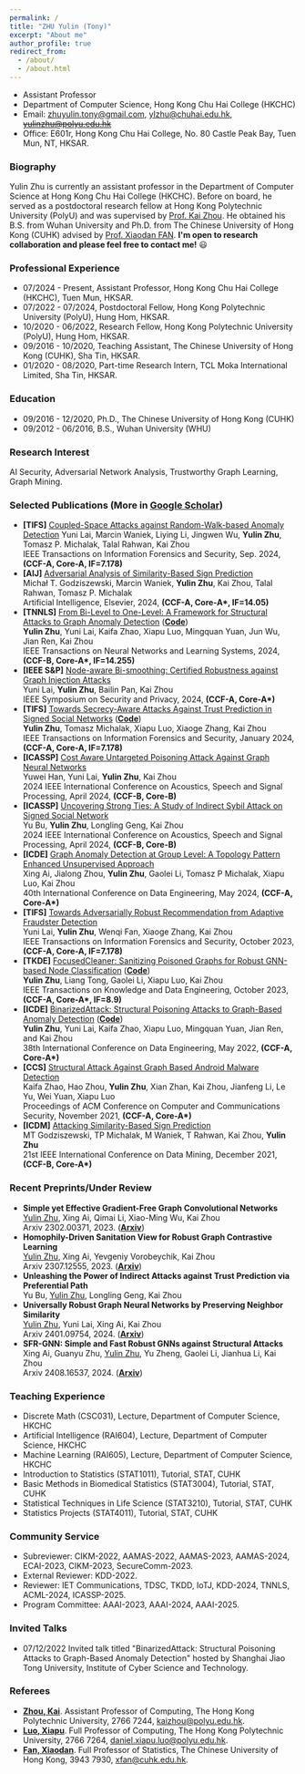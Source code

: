 ```yaml
---
permalink: /
title: "ZHU Yulin (Tony)"
excerpt: "About me"
author_profile: true
redirect_from: 
  - /about/
  - /about.html
---
```


- Assistant Professor
- Department of Computer Science, Hong Kong Chu Hai College (HKCHC)
- Email: zhuyulin.tony@gmail.com, ylzhu@chuhai.edu.hk, ~~yulinzhu@polyu.edu.hk~~
- Office: E601r, Hong Kong Chu Hai College, No. 80 Castle Peak Bay,  Tuen Mun, NT, HKSAR.

### Biography
Yulin Zhu is currently an assistant professor in the Department of Computer Science at Hong Kong Chu Hai College (HKCHC). Before on board, he served as a postdoctoral research fellow at Hong Kong Polytechnic University (PolyU) and was supervised by [Prof. Kai Zhou](https://www4.comp.polyu.edu.hk/~kaizhou/). He obtained his B.S. from Wuhan University and Ph.D. from The Chinese University of Hong Kong (CUHK) advised by [Prof. Xiaodan FAN](https://www.sta.cuhk.edu.hk/xfan). **I'm open to research collaboration and please feel free to contact me!** 😃

### Professional Experience
- 07/2024 - Present, Assistant Professor, Hong Kong Chu Hai College (HKCHC), Tuen Mun, HKSAR.
- 07/2022 - 07/2024, Postdoctoral Fellow, Hong Kong Polytechnic University (PolyU), Hung Hom, HKSAR. 
- 10/2020 - 06/2022, Research Fellow, Hong Kong Polytechnic University (PolyU), Hung Hom, HKSAR.
- 09/2016 - 10/2020, Teaching Assistant, The Chinese University of Hong Kong (CUHK), Sha Tin, HKSAR.
- 01/2020 - 08/2020, Part-time Research Intern, TCL Moka International Limited, Sha Tin, HKSAR.

### Education
- 09/2016 - 12/2020, Ph.D., The Chinese University of Hong Kong (CUHK)
- 09/2012 - 06/2016, B.S., Wuhan University (WHU)

### Research Interest
AI Security, Adversarial Network Analysis, Trustworthy Graph Learning, Graph Mining.

### Selected Publications (More in [Google Scholar](https://scholar.google.com/citations?user=-MGpGisAAAAJ&hl=zh-CN)) 
- **[TIFS]** <u>Coupled-Space Attacks against Random-Walk-based Anomaly Detection</u> <be>
  Yuni Lai, Marcin Waniek, Liying Li, Jingwen Wu, **Yulin Zhu**, Tomasz P. Michalak, Talal Rahwan, Kai Zhou<br>
  IEEE Transactions on Information Forensics and Security, Sep. 2024, **(CCF-A, Core-A, IF=7.178)**
- **[AIJ]** <u>Adversarial Analysis of Similarity-Based Sign Prediction</u> <br>
  Michał T. Godziszewski, Marcin Waniek, **Yulin Zhu**, Kai Zhou, Talal Rahwan, Tomasz P. Michalak<br>
  Artificial Intelligence, Elsevier, 2024, **(CCF-A, Core-A\*, IF=14.05)**
- **[TNNLS]** <u>From Bi-Level to One-Level: A Framework for Structural Attacks to Graph Anomaly Detection</u> ([**Code**](https://github.com/zhuyulin-tony/Attack_GCN_GAD)) <br>
  **Yulin Zhu**, Yuni Lai, Kaifa Zhao, Xiapu Luo, Mingquan Yuan, Jun Wu, Jian Ren, Kai Zhou<br>
  IEEE Transactions on Neural Networks and Learning Systems, 2024, **(CCF-B, Core-A\*, IF=14.255)**
- **[IEEE S&P]**  <u>Node-aware Bi-smoothing: Certified Robustness against Graph Injection Attacks</u> <br>
  Yuni Lai, **Yulin Zhu**, Bailin Pan, Kai Zhou<br>
  IEEE Symposium on Security and Privacy, 2024, **(CCF-A, Core-A\*)**
- **[TIFS]** <u>Towards Secrecy-Aware Attacks Against Trust Prediction in Signed Social Networks</u> ([**Code**](https://github.com/zhuyulin-tony/SecrecyAttack)) <br>
  **Yulin Zhu**, Tomasz Michalak, Xiapu Luo, Xiaoge Zhang, Kai Zhou<br>
  IEEE Transactions on Information Forensics and Security, January 2024, **(CCF-A, Core-A, IF=7.178)**
- **[ICASSP]** <u>Cost Aware Untargeted Poisoning Attack Against Graph Neural Networks</u> <br>
  Yuwei Han, Yuni Lai, **Yulin Zhu**, Kai Zhou<br>
  2024 IEEE International Conference on Acoustics, Speech and Signal Processing, April 2024, **(CCF-B, Core-B)**
- **[ICASSP]** <u>Uncovering Strong Ties: A Study of Indirect Sybil Attack on Signed Social Network</u> <br>
  Yu Bu, **Yulin Zhu**, Longling Geng, Kai Zhou<br>
  2024 IEEE International Conference on Acoustics, Speech and Signal Processing, April 2024, **(CCF-B, Core-B)**
- **[ICDE]** <u>Graph Anomaly Detection at Group Level: A Topology Pattern Enhanced Unsupervised Approach</u> <br>
  Xing Ai, Jialong Zhou, **Yulin Zhu**, Gaolei Li, Tomasz P Michalak, Xiapu Luo, Kai Zhou<br>
  40th International Conference on Data Engineering, May 2024, **(CCF-A, Core-A\*)**
- **[TIFS]** <u>Towards Adversarially Robust Recommendation from Adaptive Fraudster Detection</u> <br>
  Yuni Lai, **Yulin Zhu**, Wenqi Fan, Xiaoge Zhang, Kai Zhou<br>
  IEEE Transactions on Information Forensics and Security, October 2023, **(CCF-A, Core-A, IF=7.178)**
- **[TKDE]** <u>FocusedCleaner: Sanitizing Poisoned Graphs for Robust GNN-based Node Classification</u> ([**Code**](https://github.com/zhuyulin-tony/focusedcleaner)) <br>
  **Yulin Zhu**, Liang Tong, Gaolei Li, Xiapu Luo, Kai Zhou<br>
  IEEE Transactions on Knowledge and Data Engineering, October 2023, **(CCF-A, Core-A\*, IF=8.9)**
- **[ICDE]** <u>BinarizedAttack: Structural Poisoning Attacks to Graph-Based Anomaly Detection</u> ([**Code**](https://github.com/zhuyulin-tony/BinarizedAttack)) <br>
  **Yulin Zhu**, Yuni Lai, Kaifa Zhao, Xiapu Luo, Mingquan Yuan, Jian Ren, and Kai Zhou   
  38th International Conference on Data Engineering, May 2022, **(CCF-A, Core-A\*)**
- **[CCS]** <u>Structural Attack Against Graph Based Android Malware Detection</u> <br>
  Kaifa Zhao, Hao Zhou, **Yulin Zhu**, Xian Zhan, Kai Zhou, Jianfeng Li, Le Yu, Wei Yuan, Xiapu Luo<br> 
  Proceedings of ACM Conference on Computer and Communications Security, November 2021, **(CCF-A, Core-A\*)**
- **[ICDM]** <u>Attacking Similarity-Based Sign Prediction</u> <br>
  MT Godziszewski, TP Michalak, M Waniek, T Rahwan, Kai Zhou, **Yulin Zhu** <br>
  21st IEEE International Conference on Data Mining, December 2021, **(CCF-B, Core-A\*)**  

### Recent Preprints/Under Review
- **Simple yet Effective Gradient-Free Graph Convolutional Networks**<br>
  <u>Yulin Zhu</u>, Xing Ai, Qimai Li, Xiao-Ming Wu, Kai Zhou<br>
  Arxiv 2302.00371, 2023. ([**Arxiv**](https://arxiv.org/abs/2302.00371))
- **Homophily-Driven Sanitation View for Robust Graph Contrastive Learning**<br>
  <u>Yulin Zhu</u>, Xing Ai, Yevgeniy Vorobeychik, Kai Zhou<br>
  Arxiv 2307.12555, 2023. ([**Arxiv**](https://arxiv.org/pdf/2307.12555.pdf))
- **Unleashing the Power of Indirect Attacks against Trust Prediction via Preferential Path**<br>
  Yu Bu, <u>Yulin Zhu</u>, Longling Geng, Kai Zhou
- **Universally Robust Graph Neural Networks by Preserving Neighbor Similarity**<br>
  <u>Yulin Zhu</u>, Yuni Lai, Xing Ai, Kai Zhou<br>
  Arxiv 2401.09754, 2024. ([**Arxiv**](https://arxiv.org/abs/2401.09754))
- **SFR-GNN: Simple and Fast Robust GNNs against Structural Attacks**<br>
  Xing Ai, Guanyu Zhu, <u>Yulin Zhu</u>, Yu Zheng, Gaolei Li, Jianhua Li, Kai Zhou<br>
  Arxiv 2408.16537, 2024. ([**Arxiv**](https://arxiv.org/pdf/2408.16537))

### Teaching Experience
- Discrete Math (CSC031), Lecture, Department of Computer Science, HKCHC
- Artificial Intelligence (RAI604), Lecture, Department of Computer Science, HKCHC
- Machine Learning (RAI605), Lecture, Department of Computer Science, HKCHC
- Introduction to Statistics (STAT1011), Tutorial, STAT, CUHK
- Basic Methods in Biomedical Statistics (STAT3004), Tutorial, STAT, CUHK
- Statistical Techniques in Life Science (STAT3210), Tutorial, STAT, CUHK
- Statistics Projects (STAT4011), Tutorial, STAT, CUHK

### Community Service
- Subreviewer: CIKM-2022, AAMAS-2022, AAMAS-2023, AAMAS-2024, ECAI-2023, CIKM-2023, SecureComm-2023.
- External Reviewer: KDD-2022.
- Reviewer: IET Communications, TDSC, TKDD, IoTJ, KDD-2024, TNNLS, ACML-2024, ICASSP-2025.
- Program Committee: AAAI-2023, AAAI-2024, AAAI-2025.

### Invited Talks
- 07/12/2022 Invited talk titled "BinarizedAttack: Structural Poisoning Attacks to Graph-Based Anomaly Detection" hosted by Shanghai Jiao Tong University, Institute of Cyber Science and Technology.

### Referees
- [**Zhou, Kai**](https://www4.comp.polyu.edu.hk/~kaizhou/). Assistant Professor of Computing, The Hong Kong Polytechnic University, 2766 7244, kaizhou@polyu.edu.hk.
- [**Luo, Xiapu**](https://www4.comp.polyu.edu.hk/~csxluo/). Full Professor of Computing, The Hong Kong Polytechnic University, 2766 7264, daniel.xiapu.luo@polyu.edu.hk. 
- [**Fan, Xiaodan**](https://www.sta.cuhk.edu.hk/xfan). Full Professor of Statistics, The Chinese University of Hong Kong, 3943 7930, xfan@cuhk.edu.hk.
